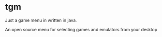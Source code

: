 tgm
===

Just a game menu in written in java.

An open source menu for selecting games and emulators from your desktop
